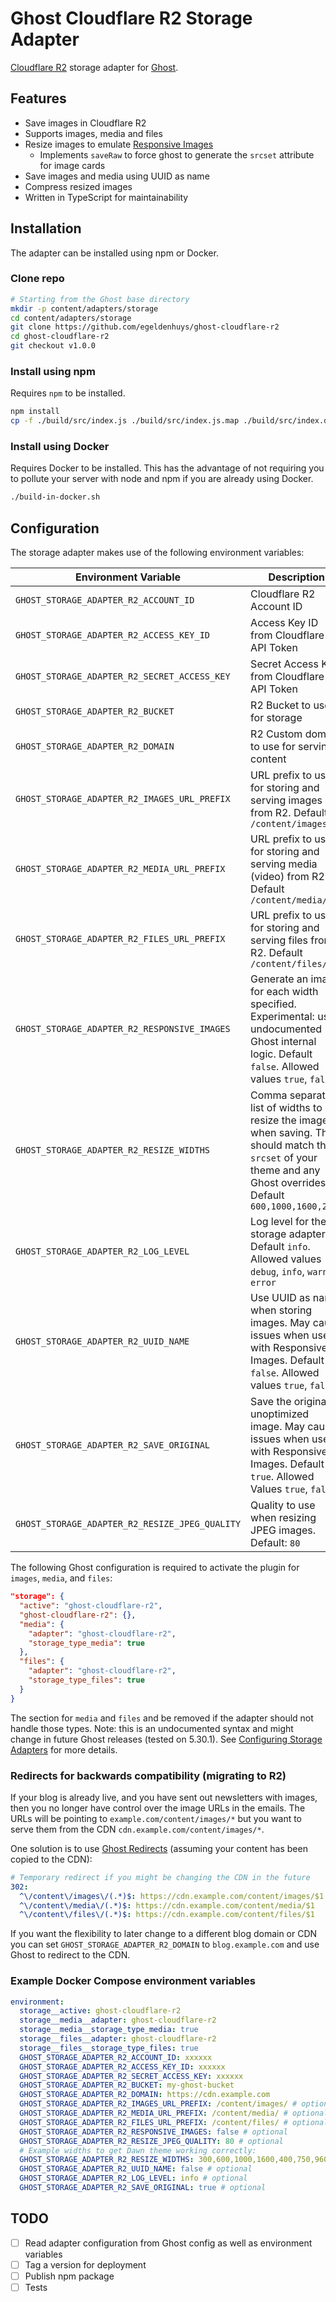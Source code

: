 # Ghost Cloudflare R2 Storage Adapter
[Cloudflare R2](https://www.cloudflare.com/products/r2/) storage adapter for [Ghost](https://github.com/TryGhost/Ghost).

## Features
- Save images in Cloudflare R2
- Supports images, media and files
- Resize images to emulate [Responsive Images](https://ghost.org/docs/themes/assets/)
  - Implements `saveRaw` to force ghost to generate the `srcset` attribute for image cards
- Save images and media using UUID as name
- Compress resized images
- Written in TypeScript for maintainability

## Installation
The adapter can be installed using npm or Docker.

### Clone repo
```bash
# Starting from the Ghost base directory
mkdir -p content/adapters/storage
cd content/adapters/storage
git clone https://github.com/egeldenhuys/ghost-cloudflare-r2
cd ghost-cloudflare-r2
git checkout v1.0.0
```

### Install using npm
Requires `npm` to be installed.

```bash
npm install
cp -f ./build/src/index.js ./build/src/index.js.map ./build/src/index.d.ts .
```

### Install using Docker
Requires Docker to be installed. This has the advantage of not requiring you to pollute your server with node and npm if you are already using Docker.

```bash
./build-in-docker.sh
```

## Configuration
The storage adapter makes use of the following environment variables:

| Environment Variable                           | Description                                                                                                                                                        |
|------------------------------------------------|--------------------------------------------------------------------------------------------------------------------------------------------------------------------|
| `GHOST_STORAGE_ADAPTER_R2_ACCOUNT_ID`          | Cloudflare R2 Account ID                                                                                                                                           |
| `GHOST_STORAGE_ADAPTER_R2_ACCESS_KEY_ID`       | Access Key ID from Cloudflare R2 API Token                                                                                                                         |
| `GHOST_STORAGE_ADAPTER_R2_SECRET_ACCESS_KEY`   | Secret Access Key from Cloudflare R2 API Token                                                                                                                     |
| `GHOST_STORAGE_ADAPTER_R2_BUCKET`              | R2 Bucket to use for storage                                                                                                                                       |
| `GHOST_STORAGE_ADAPTER_R2_DOMAIN`              | R2 Custom domain to use for serving content                                                                                                                        |
| `GHOST_STORAGE_ADAPTER_R2_IMAGES_URL_PREFIX`   | URL prefix to use for storing and serving images from R2. Default `/content/images/`                                                                               |
| `GHOST_STORAGE_ADAPTER_R2_MEDIA_URL_PREFIX`    | URL prefix to use for storing and serving media (video) from R2. Default `/content/media/`                                                                         |
| `GHOST_STORAGE_ADAPTER_R2_FILES_URL_PREFIX`    | URL prefix to use for storing and serving files from R2. Default `/content/files/`                                                                                 |
| `GHOST_STORAGE_ADAPTER_R2_RESPONSIVE_IMAGES`   | Generate an image for each width specified. Experimental: uses undocumented Ghost internal logic. Default `false`. Allowed values `true`, `false`                  |
| `GHOST_STORAGE_ADAPTER_R2_RESIZE_WIDTHS`       | Comma separated list of widths to resize the image when saving. This should match the `srcset` of your theme and any Ghost overrides. Default `600,1000,1600,2400` |
| `GHOST_STORAGE_ADAPTER_R2_LOG_LEVEL`           | Log level for the storage adapter. Default `info`. Allowed values `debug`, `info`, `warn`, `error`                                                                 |
| `GHOST_STORAGE_ADAPTER_R2_UUID_NAME`           | Use UUID as name when storing images. May cause issues when used with Responsive Images. Default `false`. Allowed values `true`, `false`                           |
| `GHOST_STORAGE_ADAPTER_R2_SAVE_ORIGINAL`       | Save the original unoptimized image. May cause issues when used with Responsive Images. Default `true`. Allowed Values `true`, `false`                             |
| `GHOST_STORAGE_ADAPTER_R2_RESIZE_JPEG_QUALITY` | Quality to use when resizing JPEG images. Default: `80`                                                                                                            |

The following Ghost configuration is required to activate the plugin for `images`, `media`, and `files`:
```json
"storage": {
  "active": "ghost-cloudflare-r2",
  "ghost-cloudflare-r2": {},
  "media": {
    "adapter": "ghost-cloudflare-r2",
    "storage_type_media": true
  },
  "files": {
    "adapter": "ghost-cloudflare-r2",
    "storage_type_files": true
  }
}
```

The section for `media` and `files` and be removed if the adapter should not handle those types.
Note: this is an undocumented syntax and might change in future Ghost releases (tested on 5.30.1).
See [Configuring Storage Adapters](https://ghost.org/docs/config/#storage-adapters) for more details.

### Redirects for backwards compatibility (migrating to R2)
If your blog is already live, and you have sent out newsletters with images, then you no longer have control over the image URLs in the emails.
The URLs will be pointing to `example.com/content/images/*` but you want to serve them from the CDN `cdn.example.com/content/images/*`.

One solution is to use [Ghost Redirects](https://ghost.org/tutorials/implementing-redirects/) (assuming your content has been copied to the CDN):
```yaml
# Temporary redirect if you might be changing the CDN in the future
302:
  ^\/content\/images\/(.*)$: https://cdn.example.com/content/images/$1
  ^\/content\/media\/(.*)$: https://cdn.example.com/content/media/$1
  ^\/content\/files\/(.*)$: https://cdn.example.com/content/files/$1
```

If you want the flexibility to later change to a different blog domain or CDN you can set
`GHOST_STORAGE_ADAPTER_R2_DOMAIN` to `blog.example.com` and use Ghost to redirect to the CDN.

### Example Docker Compose environment variables
```yaml
environment:
  storage__active: ghost-cloudflare-r2
  storage__media__adapter: ghost-cloudflare-r2
  storage__media__storage_type_media: true
  storage__files__adapter: ghost-cloudflare-r2
  storage__files__storage_type_files: true
  GHOST_STORAGE_ADAPTER_R2_ACCOUNT_ID: xxxxxx
  GHOST_STORAGE_ADAPTER_R2_ACCESS_KEY_ID: xxxxxx
  GHOST_STORAGE_ADAPTER_R2_SECRET_ACCESS_KEY: xxxxxx
  GHOST_STORAGE_ADAPTER_R2_BUCKET: my-ghost-bucket
  GHOST_STORAGE_ADAPTER_R2_DOMAIN: https://cdn.example.com
  GHOST_STORAGE_ADAPTER_R2_IMAGES_URL_PREFIX: /content/images/ # optional
  GHOST_STORAGE_ADAPTER_R2_MEDIA_URL_PREFIX: /content/media/ # optional
  GHOST_STORAGE_ADAPTER_R2_FILES_URL_PREFIX: /content/files/ # optional
  GHOST_STORAGE_ADAPTER_R2_RESPONSIVE_IMAGES: false # optional
  GHOST_STORAGE_ADAPTER_R2_RESIZE_JPEG_QUALITY: 80 # optional
  # Example widths to get Dawn theme working correctly:
  GHOST_STORAGE_ADAPTER_R2_RESIZE_WIDTHS: 300,600,1000,1600,400,750,960,1140,1200 # optional.
  GHOST_STORAGE_ADAPTER_R2_UUID_NAME: false # optional
  GHOST_STORAGE_ADAPTER_R2_LOG_LEVEL: info # optional
  GHOST_STORAGE_ADAPTER_R2_SAVE_ORIGINAL: true # optional
```

## TODO
- [ ] Read adapter configuration from Ghost config as well as environment variables
- [ ] Tag a version for deployment
- [ ] Publish npm package
- [ ] Tests
